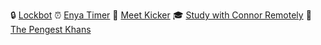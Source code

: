 🔒 [Lockbot](https://lockbot.app)
⏰ [Enya Timer](https://enyatimer.app)
👢 [Meet Kicker](https://chrome.google.com/webstore/detail/meet-kicker-%F0%9F%A6%B6/aonhapalnnnjlonafnammcbnafmafmpg)
🎓 [Study with Connor Remotely](https://studywith.connoradams.co.uk)
🚗 [The Pengest Khans](https://thepengestkhans.co.uk)

